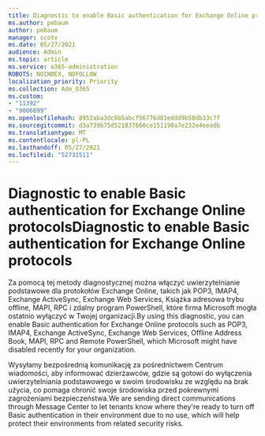```yaml
---
title: Diagnostic to enable Basic authentication for Exchange Online protocols
ms.author: pebaum
author: pebaum
manager: scotv
ms.date: 05/27/2021
audience: Admin
ms.topic: article
ms.service: o365-administration
ROBOTS: NOINDEX, NOFOLLOW
localization_priority: Priority
ms.collection: Adm_O365
ms.custom:
- "11392"
- "9006699"
ms.openlocfilehash: 8952aba3dc6b5abcf56776d81eddd9b50db33c7f
ms.sourcegitcommit: d3a739b75d521837660ce151190a7e232e4eeadb
ms.translationtype: MT
ms.contentlocale: pl-PL
ms.lasthandoff: 05/27/2021
ms.locfileid: "52731511"
---
```

# <a name="diagnostic-to-enable-basic-authentication-for-exchange-online-protocols"></a><span data-ttu-id="84dc6-102">Diagnostic to enable Basic authentication for Exchange Online protocols</span><span class="sxs-lookup"><span data-stu-id="84dc6-102">Diagnostic to enable Basic authentication for Exchange Online protocols</span></span>

<span data-ttu-id="84dc6-103">Za pomocą tej metody diagnostycznej można włączyć uwierzytelnianie podstawowe dla protokołów Exchange Online, takich jak POP3, IMAP4, Exchange ActiveSync, Exchange Web Services, Książka adresowa trybu offline, MAPI, RPC i zdalny program PowerShell, które firma Microsoft mogła ostatnio wyłączyć w Twojej organizacji.</span><span class="sxs-lookup"><span data-stu-id="84dc6-103">By using this diagnostic, you can enable Basic authentication for Exchange Online protocols such as POP3, IMAP4, Exchange ActiveSync, Exchange Web Services, Offline Address Book, MAPI, RPC and Remote PowerShell, which Microsoft might have disabled recently for your organization.</span></span> 

<span data-ttu-id="84dc6-104">Wysyłamy bezpośrednią komunikację za pośrednictwem Centrum wiadomości, aby informować dzierżawców, gdzie są gotowi do wyłączenia uwierzytelniania podstawowego w swoim środowisku ze względu na brak użycia, co pomaga chronić swoje środowiska przed pokrewnymi zagrożeniami bezpieczeństwa.</span><span class="sxs-lookup"><span data-stu-id="84dc6-104">We are sending direct communications through Message Center to let tenants know where they're ready to turn off Basic authentication in their environment due to no use, which will help protect their environments from related security risks.</span></span>